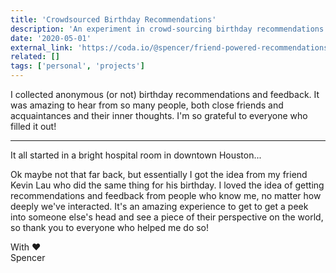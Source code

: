 ```yaml
---
title: 'Crowdsourced Birthday Recommendations'
description: 'An experiment in crowd-sourcing birthday recommendations and the fruits of it.'
date: '2020-05-01'
external_link: 'https://coda.io/@spencer/friend-powered-recommendations'
related: []
tags: ['personal', 'projects']
---
```

I collected anonymous (or not) birthday recommendations and feedback. It was amazing to hear from so many people, both close friends and acquaintances and their inner thoughts. I'm so grateful to everyone who filled it out!

---

It all started in a bright hospital room in downtown Houston... 

Ok maybe not that far back, but essentially I got the idea from my friend Kevin Lau who did the same thing for his birthday. I loved the idea of getting recommendations and feedback from people who know me, no matter how deeply we've interacted. It's an amazing experience to get to get a peek into someone else's head and see a piece of their perspective on the world, so thank you to everyone who helped me do so!

With ❤️\
Spencer
